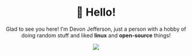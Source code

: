 <h1 align='center'>👋 Hello!</h1>

<p align=center>Glad to see you here! I'm Devon Jefferson, just a person with a hobby of doing random stuff and liked <b>linux</b> and <b>open-source</b> things!</p>

<p align=center>
<img src ="https://github-readme-stats.vercel.app/api?username=devonjeff&theme=blue_navy&show_icons=true">
</p>
